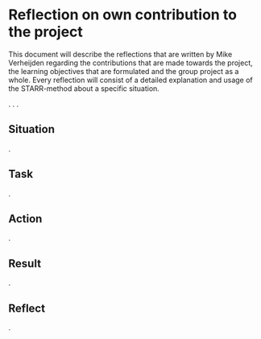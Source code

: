 # Reflection on own contribution to the project

This document will describe the reflections that are written by Mike Verheijden regarding the contributions that are made towards the project, the learning objectives that are formulated and the group project as a whole. Every reflection will consist of a detailed explanation and usage of the STARR-method about a specific situation.

.
.
.

## Situation

.

## Task

.

## Action

.

## Result

.

## Reflect

.
